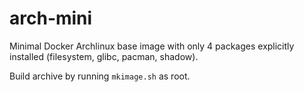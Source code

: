 arch-mini
=========

Minimal Docker Archlinux base image with only 4 packages explicitly installed (filesystem, glibc, pacman, shadow).

Build archive by running `mkimage.sh` as root.
